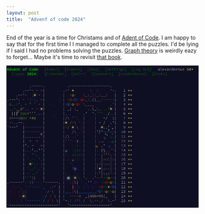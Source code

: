 ```yaml
---
layout: post
title:  "Advenf of code 2024"
---
```

End of the year is a time for Christams and of [Adent of Code](https://www.adventofcode.com).
I am happy to say that for the first time I I managed to complete all the puzzles. 
I'd be lying if I said I had no problems solving the puzzles. 
[Graph theory](https://en.wikipedia.org/wiki/Graph_theory) is weirdly eazy to forget... Maybe it's time to revisit [that book](https://cses.fi/book/book.pdf).

![AoC image](/assets/aoc2024.png)